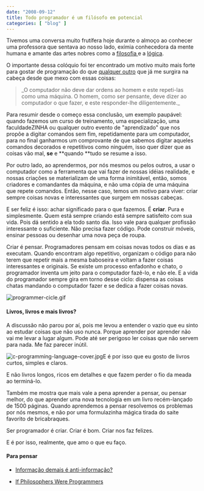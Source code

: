 ```yaml
---
date: "2008-09-12"
title: Todo programador é um filósofo em potencial
categories: [ "blog" ]
---
```

Tivemos uma conversa muito frutífera hoje durante o almoço ao conhecer uma professora que sentava ao nosso lado, exímia conhecedora da mente humana e amante das artes nobres como a [filosofia ](http://pt.wikipedia.org/wiki/Filosofia)e a [lógica](http://pt.wikipedia.org/wiki/L%C3%B3gica).

O importante dessa colóquio foi ter encontrado um motivo muito mais forte para gostar de programação do que [qualquer outro](http://www.1bit.com.br/content.1bit/weblog/why_do_you_code_) que já me surgira na cabeça desde que mexo com essas coisas:

<blockquote>_O computador não deve dar ordens ao homem e este repeti-las como uma máquina. O homem, como ser pensante, deve dizer ao computador o que fazer, e este responder-lhe diligentemente._</blockquote>

Para resumir desde o começo essa conclusão, um exemplo paupável: quando fazemos um curso de treinamento, uma especialização, uma faculdadeZINHA ou qualquer outro evento de "aprendizado" que nos propõe a digitar comandos sem fim, repetidamente para um computador, para no final ganharmos um comprovante de que sabemos digitar aqueles comandos decorados e repetitivos como ninguém, isso quer dizer que as coisas vão mal, **se** e **quando **tudo se resume a isso.

Por outro lado, ao aprendermos, por nós mesmos ou pelos outros, a usar o computador como a ferramenta que vai fazer de nossas idéias realidade, e nossas criações se materializam de uma forma inimitável, então, somos criadores e comandantes da máquina, e não uma cópia de uma máquina que repete comandos. Então, nesse caso, temos um motivo para viver: criar sempre coisas novas e interessantes que surgem em nossas cabeças.

E ser feliz é isso: achar significado para o que fazemos. É **criar**. Pura e simplesmente. Quem está sempre criando está sempre satisfeito com sua vida. Pois dá sentido a ela todo santo dia. Isso vale para qualquer profissão interessante o suficiente. Não precisa fazer código. Pode construir móveis, ensinar pessoas ou desenhar uma nova peça de roupa.

Criar é pensar. Programadores pensam em coisas novas todos os dias e as executam. Quando encontram algo repetitivo, organizam o código para não terem que repetir mais a mesma baboseira e voltam a fazer coisas interessantes e originais. Se existe um processo enfadonho e chato, o programador inventa um jeito para o computador fazê-lo, e não ele. E a vida do programador sempre gira em torno desse ciclo: dispensa as coisas chatas mandando o computador fazer e se dedica a fazer coisas novas.

![programmer-cicle.gif](/images/PhWsj2b.gif)

#### Livros, livros e mais livros?

A discussão não parou por aí, pois me levou a entender o vazio que eu sinto ao estudar coisas que não uso nunca. Porque aprender por aprender não vai me levar a lugar algum. Pode até ser perigoso ler coisas que não servem para nada. Me faz parecer inútil.

![c-programming-language-cover.jpg](/images/pktOJCa.jpg)E é por isso que eu gosto de livros curtos, simples e claros.

E não livros longos, ricos em detalhes e que fazem perder o fio da meada ao terminá-lo.

Também me mostra que mais vale a pena aprender a pensar, ou pensar melhor, do que aprender uma nova tecnologia em um livro recém-lançado de 1500 páginas. Quando aprendemos a pensar resolvemos os problemas por nós mesmos, e não por uma formulazinha mágica tirada do saite favorito de bricabraques.

Ser programador é criar. Criar é bom. Criar nos faz felizes.

E é por isso, realmente, que amo o que eu faço.

#### Para pensar

	
  * [Informação demais é anti-informação?](http://webinsider.uol.com.br/index.php/2008/05/06/informacao-demais-e-anti-informacao/)

	
  * [If Philosophers Were Programmers](http://developeronline.blogspot.com/2009/04/if-philosophers-were-programmers.html)

